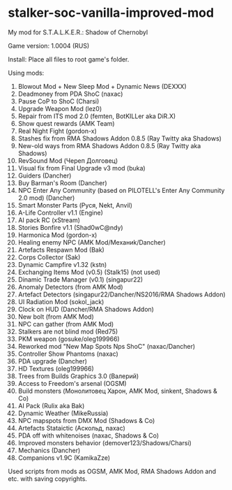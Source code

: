 # stalker-soc-vanilla-improved-mod
My mod for S.T.A.L.K.E.R.: Shadow of Chernobyl

Game version: 1.0004 (RUS)

Install: Place all files to root game's folder.

Using mods:
1. Blowout Mod + New Sleep Mod + Dynamic News (DEXXX)
2. Deadmoney from PDA ShoC (naxac)
3. Pause CoP to ShoC (Charsi)
4. Upgrade Weapon Mod (lez0)
5. Repair from ITS mod 2.0 (femten, BotKILLer aka DiR.X)
6. Show quest rewards (AMK Team)
7. Real Night Fight (gordon-x)
8. Stashes fix from RMA Shadows Addon 0.8.5 (Ray Twitty aka Shadows)
9. New-old ways from RMA Shadows Addon 0.8.5 (Ray Twitty aka Shadows)
10. RevSound Mod (Череп Долговец)
11. Visual fix from Final Upgrade v3 mod (buka)
12. Guiders (Dancher) 
13. Buy Barman's Room (Dancher)
14. NPC Enter Any Community (based on PILOTELL's Enter Any Community 2.0 mod) (Dancher)
15. Smart Monster Parts (Руся, Nekt, Anvil)
16. A-Life Controller v1.1 (Engine)
17. AI pack RC (xStream)
18. Stories Bonfire v1.1 (Shad0wC@ndy)
19. Harmonica Mod (gordon-x)
20. Healing enemy NPC (AMK Mod/Механиk/Dancher)
21. Artefacts Respawn Mod (Bak)
22. Corps Collector (Sak)
23. Dynamic Campfire v1.32 (kstn)
24. Exchanging Items Mod (v0.5) (Stalk15) (not used)
25. Dinamic Trade Manager (v0.1) (singapur22)
26. Anomaly Detectors (from AMK Mod)
27. Artefact Detectors (singapur22/Dancher/NS2016/RMA Shadows Addon)
28. UI Radiation Mod (sokol_jack)
29. Clock on HUD (Dancher/RMA Shadows Addon)
30. New bolt (from AMK Mod)
31. NPC can gather (from AMK Mod)
32. Stalkers are not blind mod (Red75)
33. PKM weapon (gosuke/oleg199966)
34. Reworked mod "New Map Spots Nps ShoC" (naxac/Dancher) 
35. Controller Show Phantoms (naxac)
36. PDA upgrade (Dancher) 
37. HD Textures (oleg199966)
38. Trees from Builds Graphics 3.0 (Валерий)
39. Access to Freedom's arsenal (OGSM)   
40. Build monsters (Монолитовец Харон, AMK Mod, sinkent, Shadows & Co)
41. AI Pack (Rulix aka Bak)
42. Dynamic Weather (MikeRussia)   
43. NPC mapspots from DMX Mod (Shadows & Co)    
44. Artefacts Stataictic (Аскольд, naxac)    
45. PDA off with whitenoises (naxac, Shadows & Co)
46. Improved monsters behavior (demover123/Shadows/Charsi)
47. Mechanics (Dancher)
48. Companions v1.9C (KamikaZze)

Used scripts from mods as OGSM, AMK Mod, RMA Shadows Addon and etc. with saving copyrights.
